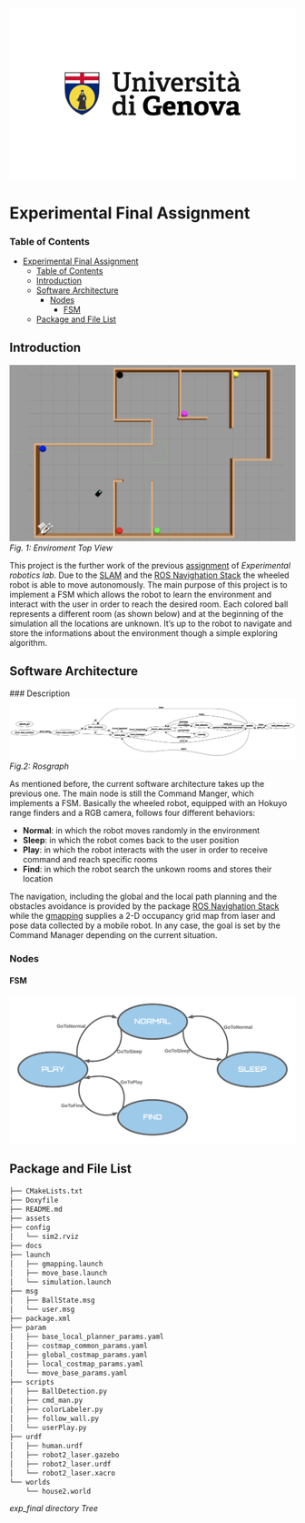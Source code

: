 ![Unige](/assets/Unige.png)
# Experimental Final Assignment
### Table of Contents 
- [Experimental Final Assignment](#experimental-final-assignment)
    - [Table of Contents](#table-of-contents)
  - [Introduction](#introduction)
  - [Software Architecture](#software-architecture)
    - [Nodes](#nodes)
      - [FSM](#fsm)
  - [Package and File List](#package-and-file-list)


## Introduction
![enviroment](/assets/enviroment.png "Enviromen top view")
*Fig. 1: Enviroment Top View*

This project is the further work of the previous [assignment](https://github.com/Sabrin0/Assignment2-Experimental-RoboticS-LAB.git) of *Experimental robotics lab*.
Due to the [SLAM](https://en.wikipedia.org/wiki/Simultaneous_localization_and_mapping) and the [ROS Navighation Stack](http://wiki.ros.org/navigation) the  wheeled robot is able to move autonomously.  The main purpose of this project is to implement a FSM which allows the robot to learn the environment and interact with the user in order to reach the desired room. Each colored ball represents a different room (as shown below) and at the beginning of the simulation all the locations are unknown. It’s up to the robot to navigate and store the informations about the environment though a simple exploring algorithm.

## Software Architecture

### Description
 ![rosgraph](/assets/rosgraph.png)
*Fig.2: Rosgraph*

As mentioned before, the current software architecture takes up the previous one. The main node is still the Command Manger, which implements a FSM.
Basically the wheeled robot, equipped with an Hokuyo range finders and a RGB camera, follows four different behaviors:

- **Normal**: in which the robot moves randomly in the environment 
- **Sleep**: in which the robot comes back to the user position
- **Play**: in which the robot interacts with the user in order to receive command and reach specific rooms
- **Find**: in which the robot search the unkown rooms and stores their location

The navigation, including the global and the local path planning and the obstacles avoidance is provided by the package [ROS Navighation Stack](http://wiki.ros.org/navigation) while the [gmapping](http://wiki.ros.org/gmapping) supplies a 2-D occupancy grid map from laser and pose data collected by a mobile robot. In any case, the goal is set by the Command Manager depending on the current situation.

### Nodes
#### FSM
![FSM diagram](/assets/FSM.png)

## Package and File List
```
├── CMakeLists.txt
├── Doxyfile
├── README.md
├── assets
├── config
│   └── sim2.rviz
├── docs
├── launch
│   ├── gmapping.launch
│   ├── move_base.launch
│   └── simulation.launch
├── msg
│   ├── BallState.msg
│   └── user.msg
├── package.xml
├── param
│   ├── base_local_planner_params.yaml
│   ├── costmap_common_params.yaml
│   ├── global_costmap_params.yaml
│   ├── local_costmap_params.yaml
│   └── move_base_params.yaml
├── scripts
│   ├── BallDetection.py
│   ├── cmd_man.py
│   ├── colorLabeler.py
│   ├── follow_wall.py
│   └── userPlay.py
├── urdf
│   ├── human.urdf
│   ├── robot2_laser.gazebo
│   ├── robot2_laser.urdf
│   └── robot2_laser.xacro
└── worlds
    └── house2.world
```
*exp_final directory Tree*
